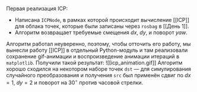Первая реализация ICP:
- Написана `ICPNode`, в рамках которой происходит вычисление [[ICP]] для облака точек, которые были записаны через `rosbag` в [[День 1]].
- Алгоритм возвращает требуемые смещения $dx$, $dy$,  и поворот $yaw$.

Алгоритм работал неуверенно, поэтому, чтобы отточить его работу, мы вынесли работу [[ICP]] в отдельный Python-модуль и там реализовали сохранение gif-анимации и воспроизведение анимации итераций в `matplotlib`. Получили такой результат:
![[icp_animation.gif]]
Алгоритм хорошо сходился на некотором наборе точек `dst` — для симулирования случайного преобразования и получения `src` был применён сдвиг по $dx = 1$, $dy = 2$ и поворот на $30^\circ$ против часовой стрелки.